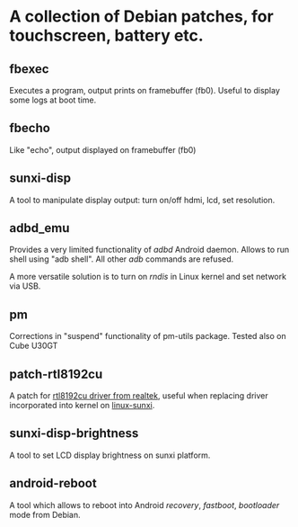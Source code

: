 A collection of Debian patches, for touchscreen, battery etc.
=============================================================

fbexec
------

Executes a program, output prints on framebuffer (fb0).
Useful to display some logs at boot time.

fbecho
------

Like "echo", output displayed on framebuffer (fb0)

sunxi-disp
----------

A tool to manipulate display output: turn on/off hdmi, lcd,
set resolution.

adbd\_emu
--------

Provides a very limited functionality of _adbd_ Android daemon.
Allows to run shell using "adb shell". All other _adb_ commands are refused.

A more versatile solution is to turn on _rndis_ in Linux kernel and set
network via USB.

pm
--

Corrections in "suspend" functionality of pm-utils package.
Tested also on Cube U30GT

patch-rtl8192cu
---------------

A patch for [rtl8192cu driver from realtek](http://www.realtek.com/downloads/downloadsView.aspx?Langid=1&PNid=48&PFid=48&Level=5&Conn=4&DownTypeID=3&GetDown=false&Downloads=true#2772),
useful when replacing driver incorporated into kernel on [linux-sunxi](https://github.com/linux-sunxi/linux-sunxi/tree/sunxi-3.0/drivers/net/wireless/rtl8192cu).


sunxi-disp-brightness
---------------------

A tool to set LCD display brightness on sunxi platform.


android-reboot
--------------

A tool which allows to reboot into Android _recovery_, _fastboot_, _bootloader_ mode from Debian.

